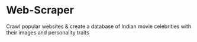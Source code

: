 # Web-Scraper
Crawl popular websites &amp; create a database of Indian movie celebrities with their images and personality traits
